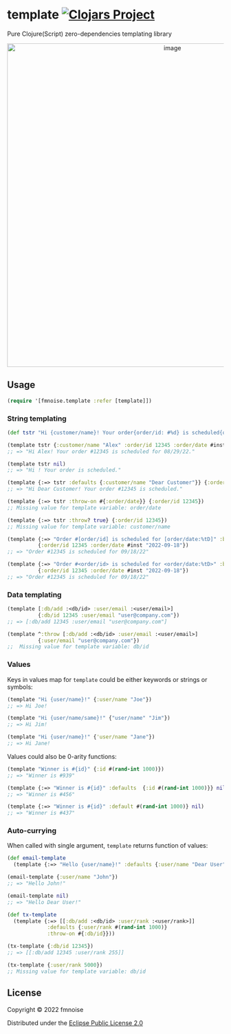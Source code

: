 # template [![Clojars Project](https://img.shields.io/clojars/v/org.clojars.fmnoise/template.svg)](https://clojars.org/org.clojars.fmnoise/template)

Pure Clojure(Script) zero-dependencies templating library

<p align="center"><img width="753" alt="image" src="https://user-images.githubusercontent.com/4033391/186002944-0e379c40-71d0-4e4b-9d38-432a18f50f25.png"></p>

## Usage

```clj
(require '[fmnoise.template :refer [template]])
```

### String templating

```clj
(def tstr "Hi {customer/name}! Your order{order/id: #%d} is scheduled{order/date: for %tD}.")

(template tstr {:customer/name "Alex" :order/id 12345 :order/date #inst "2022-08-29T12:34:00"})
;; => "Hi Alex! Your order #12345 is scheduled for 08/29/22."

(template tstr nil)
;; => "Hi ! Your order is scheduled."

(template {:=> tstr :defaults {:customer/name "Dear Customer"}} {:order/id 12345})
;; => "Hi Dear Customer! Your order #12345 is scheduled."

(template {:=> tstr :throw-on #{:order/date}} {:order/id 12345})
;; Missing value for template variable: order/date

(template {:=> tstr :throw? true} {:order/id 12345})
;; Missing value for template variable: customer/name

(template {:=> "Order #[order/id] is scheduled for [order/date:%tD]" :brackets :square}
          {:order/id 12345 :order/date #inst "2022-09-18"})
;; => "Order #12345 is scheduled for 09/18/22"

(template {:=> "Order #<order/id> is scheduled for <order/date:%tD>" :brackets :angle}
          {:order/id 12345 :order/date #inst "2022-09-18"})
;; => "Order #12345 is scheduled for 09/18/22"
```

### Data templating

```clj
(template [:db/add :<db/id> :user/email :<user/email>]
          {:db/id 12345 :user/email "user@company.com"})
;; => [:db/add 12345 :user/email "user@company.com"]

(template ^:throw [:db/add :<db/id> :user/email :<user/email>]
          {:user/email "user@company.com"})
;;  Missing value for template variable: db/id
```

### Values

Keys in values map for `template` could be either keywords or strings or symbols:
```clj
(template "Hi {user/name}!" {:user/name "Joe"})
;; => Hi Joe!

(template "Hi {user/name/same}!" {"user/name" "Jim"})
;; => Hi Jim!

(template "Hi {user/name}!" {'user/name "Jane"})
;; => Hi Jane!
```

Values could also be 0-arity functions:
```clj
(template "Winner is #{id}" {:id #(rand-int 1000)})
;; => "Winner is #939"

(template {:=> "Winner is #{id}" :defaults  {:id #(rand-int 1000)}} nil)
;; => "Winner is #456"

(template {:=> "Winner is #{id}" :default #(rand-int 1000)} nil)
;; => "Winner is #437"
```

### Auto-currying

When called with single argument, `template` returns function of values:

```clj
(def email-template
  (template {:=> "Hello {user/name}!" :defaults {:user/name "Dear User"}}))

(email-template {:user/name "John"})
;; => "Hello John!"

(email-template nil)
;; => "Hello Dear User!"

(def tx-template
  (template {:=> [[:db/add :<db/id> :user/rank :<user/rank>]]
             :defaults {:user/rank #(rand-int 1000)}
             :throw-on #{:db/id}}))

(tx-template {:db/id 12345})
;; => [[:db/add 12345 :user/rank 255]]

(tx-template {:user/rank 5000})
;; Missing value for template variable: db/id

```

## License

Copyright © 2022 fmnoise

Distributed under the [Eclipse Public License 2.0](http://www.eclipse.org/legal/epl-2.0)
